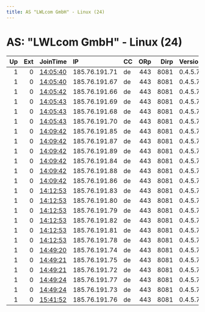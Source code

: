 ```yaml
---
title: AS "LWLcom GmbH" - Linux (24)
---
```


# AS: "LWLcom GmbH" - Linux (24)

|   Up |   Ext | JoinTime                                                                                            | IP            | CC   |   ORp |   Dirp | Version   | Contact   | Nickname   |   eFamMembers |
|-----:|------:|:----------------------------------------------------------------------------------------------------|:--------------|:-----|------:|-------:|:----------|:----------|:-----------|--------------:|
|    1 |     0 | [14:05:40](https://metrics.torproject.org/rs.html#details/75D276828D36321ABCEA73DA2E4F8B84357A31A2) | 185.76.191.71 | de   |   443 |   8081 | 0.4.5.7   | None      | x23tor71   |             1 |
|    1 |     0 | [14:05:40](https://metrics.torproject.org/rs.html#details/870A0FD11306FF263DAAD32803A65F6A276DE7E1) | 185.76.191.67 | de   |   443 |   8081 | 0.4.5.7   | None      | x23tor67   |             1 |
|    1 |     0 | [14:05:42](https://metrics.torproject.org/rs.html#details/8AAB75FA4B59C964EC1249D3E879616511F097E1) | 185.76.191.66 | de   |   443 |   8081 | 0.4.5.7   | None      | x23tor66   |             1 |
|    1 |     0 | [14:05:43](https://metrics.torproject.org/rs.html#details/6C1B04FAD58B7121D90E563582272CB0CBB681D1) | 185.76.191.69 | de   |   443 |   8081 | 0.4.5.7   | None      | x23tor69   |             1 |
|    1 |     0 | [14:05:43](https://metrics.torproject.org/rs.html#details/AFF5F73F622F6AF11E4D7CFE58091FB88FCF2ACB) | 185.76.191.68 | de   |   443 |   8081 | 0.4.5.7   | None      | x23tor68   |             1 |
|    1 |     0 | [14:05:43](https://metrics.torproject.org/rs.html#details/C83B6F75B8E6623AAB89EC66701CE02B5A4CA296) | 185.76.191.70 | de   |   443 |   8081 | 0.4.5.7   | None      | x23tor70   |             1 |
|    1 |     0 | [14:09:42](https://metrics.torproject.org/rs.html#details/4A24794FE5AF8CAF81B1C799023AC67072238411) | 185.76.191.85 | de   |   443 |   8081 | 0.4.5.7   | None      | x23tor85   |             1 |
|    1 |     0 | [14:09:42](https://metrics.torproject.org/rs.html#details/586945E82C9720240BC86F89524535C137AD212D) | 185.76.191.87 | de   |   443 |   8081 | 0.4.5.7   | None      | x23tor87   |             1 |
|    1 |     0 | [14:09:42](https://metrics.torproject.org/rs.html#details/68953B4A234966515C2F296A402448A0FE5D39E8) | 185.76.191.89 | de   |   443 |   8081 | 0.4.5.7   | None      | x23tor89   |             1 |
|    1 |     0 | [14:09:42](https://metrics.torproject.org/rs.html#details/7D1E4138C2F1723CFC04D382C878212ECAA5E231) | 185.76.191.84 | de   |   443 |   8081 | 0.4.5.7   | None      | x23tor84   |             1 |
|    1 |     0 | [14:09:42](https://metrics.torproject.org/rs.html#details/8107EC77D62429664F20C81ECE8EE0C60A74945B) | 185.76.191.88 | de   |   443 |   8081 | 0.4.5.7   | None      | x23tor88   |             1 |
|    1 |     0 | [14:09:42](https://metrics.torproject.org/rs.html#details/A2B17DEAA332DAE8AC5203B421B8E686638177B1) | 185.76.191.86 | de   |   443 |   8081 | 0.4.5.7   | None      | x23tor86   |             1 |
|    1 |     0 | [14:12:53](https://metrics.torproject.org/rs.html#details/1730E41B3B004479D4EF124B5364CC34CE86F4EA) | 185.76.191.83 | de   |   443 |   8081 | 0.4.5.7   | None      | x23tor73   |             1 |
|    1 |     0 | [14:12:53](https://metrics.torproject.org/rs.html#details/3B3265F9FD7BFA97B63BB58D3A00A0AFD28F1DF6) | 185.76.191.80 | de   |   443 |   8081 | 0.4.5.7   | None      | x23tor80   |             1 |
|    1 |     0 | [14:12:53](https://metrics.torproject.org/rs.html#details/58D518C9A1825DC2F1044DC145B319BA2507E813) | 185.76.191.79 | de   |   443 |   8081 | 0.4.5.7   | None      | x23tor79   |             1 |
|    1 |     0 | [14:12:53](https://metrics.torproject.org/rs.html#details/5A706B5B286A62FAE07688E35D4450CFD09D1758) | 185.76.191.82 | de   |   443 |   8081 | 0.4.5.7   | None      | x23tor82   |             1 |
|    1 |     0 | [14:12:53](https://metrics.torproject.org/rs.html#details/7BCBAAF8914086C44B2EC98868B66C4C965FED59) | 185.76.191.81 | de   |   443 |   8081 | 0.4.5.7   | None      | x23tor81   |             1 |
|    1 |     0 | [14:12:53](https://metrics.torproject.org/rs.html#details/BBDA2B0E562FEA859AD96011258DB0F272DF34F7) | 185.76.191.78 | de   |   443 |   8081 | 0.4.5.7   | None      | x23tor78   |             1 |
|    1 |     0 | [14:49:20](https://metrics.torproject.org/rs.html#details/6BB12B80D73F627C62D6FE76F5EA37267A7969C3) | 185.76.191.74 | de   |   443 |   8081 | 0.4.5.7   | None      | x23tor74   |             1 |
|    1 |     0 | [14:49:21](https://metrics.torproject.org/rs.html#details/15A80D2545D14C00B06C4A655AF1970B5449C28E) | 185.76.191.75 | de   |   443 |   8081 | 0.4.5.7   | None      | x23tor75   |             1 |
|    1 |     0 | [14:49:21](https://metrics.torproject.org/rs.html#details/47DBDE38466D539F9F6ECC55120D40D6F81EBE4D) | 185.76.191.72 | de   |   443 |   8081 | 0.4.5.7   | None      | x23tor72   |             1 |
|    1 |     0 | [14:49:24](https://metrics.torproject.org/rs.html#details/3E67E18F6BE99795D6A06AD27CA80CEF9FA0249F) | 185.76.191.77 | de   |   443 |   8081 | 0.4.5.7   | None      | x23tor77   |             1 |
|    1 |     0 | [14:49:24](https://metrics.torproject.org/rs.html#details/CCF152A514FBF29C5A3DBB379A31C156941C307D) | 185.76.191.73 | de   |   443 |   8081 | 0.4.5.7   | None      | x23tor73   |             1 |
|    1 |     0 | [15:41:52](https://metrics.torproject.org/rs.html#details/837528CA94748B72CE1829E4E23A7EAB232C30E6) | 185.76.191.76 | de   |   443 |   8081 | 0.4.5.7   | None      | x23tor76   |             1 |
